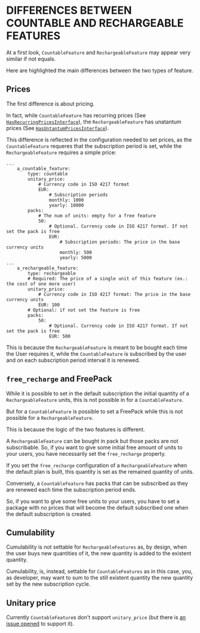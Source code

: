 DIFFERENCES BETWEEN COUNTABLE AND RECHARGEABLE FEATURES
=======================================================

At a first look, `CountableFeature` and `RechargeableFeature` may appear very similar if not equals.

Here are highlighted the main differences between the two types of feature.

Prices
------

The first difference is about pricing.

In fact, while `CountableFeature` has recurring prices (See [`HasRecurringPricesInterface`](../../../Property/HasRecurringPricesInterface.php)), the `RechargeableFeature` has unatantum prices (See [`HasUntantumPricesInterface`](../../../Property/HasUntantumPricesInterface.php)).

This difference is reflected in the configuration needed to set prices, as the `CountableFeature` requeres that the subscription period is set, while the `RechargeableFeature` requires a simple price:

```
...
    a_countable_feature:
        type: countable
        unitary_price:
            # Currency code in ISO 4217 format
            EUR:
                # Subscription periods
                monthly: 1000
                yearly: 10000
        packs:
            # The num of units: empty for a free feature
            50:
                # Optional. Currency code in ISO 4217 format. If not set the pack is free
                EUR:
                    # Subscription periods: The price in the base currency units
                    monthly: 500
                    yearly: 5000
...
    a_rechargeable_feature:
        type: rechargeable
        # Required: The price of a single unit of this feature (ex.: the cost of one more user)
        unitary_price:
            # Currency code in ISO 4217 format: The price in the base currency units
            EUR: 100
        # Optional: if not set the feature is free
        packs:
            50:
                # Optional. Currency code in ISO 4217 format. If not set the pack is free
                EUR: 500

```

This is because the `RechargeableFeature` is meant to be bought each time the User requires it, while the `CountableFeature` is subscribed by the user and on each subscription period interval it is renewed.

`free_recharge` and FreePack
----------------------------

While it is possible to set in the default subscription the initial quantity of a `RechargeableFeature` units, this is not possible in for a `CountableFeature`.

But for a `CountableFeature` is possible to set a FreePack while this is not possible for a `RechargeableFeature`.
 
This is because the logic of the two features is different.

A `RechargeableFeature` can be bought in pack but those packs are not subscribable. So, if you want to give some initial free amount of units to your users, you have necessarily set the `free_recharge` property.

If you set the `free_recharge` configuration of a `RechargeableFeature` when the default plan is built, this quantity is set as the remained quantity of units.

Conversely, a `CountableFeature` has packs that can be subscribed as they are renewed each time the subscription period ends.

So, if you want to give some free units to your users, you have to set a package with no prices that will become the default subscribed one when the default subscription is created.

Cumulability
------------

Cumulability is not settable for `RechargeableFeatures` as, by design, when the user buys new quantities of it, the new quantity is added to the existent quantity.

Cumulability, is, instead, settable for `CountableFeatures` as in this case, you, as developer, may want to sum to the still existent quantity the new quantity set by the new subscription cycle.

Unitary price
-------------

Currently `CountableFeature`s don't support `unitary_price` (but there is [an issue opened](https://github.com/Aerendir/bundle-features/issues/1) to support it).
